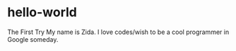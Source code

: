 # hello-world
The First Try
My name is Zida.
I love codes/wish to be a cool programmer in Google someday.
